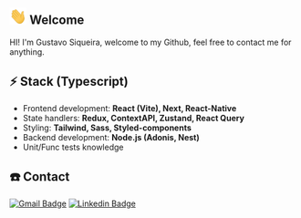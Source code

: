 <h2>  <img src="https://raw.githubusercontent.com/ABSphreak/ABSphreak/master/gifs/Hi.gif" width="30"> Welcome </h2>

HI! I'm Gustavo Siqueira, welcome to my Github, feel free to contact me for anything. 

## ⚡ Stack (Typescript)

- Frontend development: **React (Vite), Next, React-Native**
- State handlers: **Redux, ContextAPI, Zustand, React Query**
- Styling: **Tailwind, Sass, Styled-components**
- Backend development: **Node.js (Adonis, Nest)**
- Unit/Func tests knowledge

<!---
<br>

![GustavoFarias2' github stats](https://github-readme-stats.vercel.app/api?username=gustavofarias2&hide=[%22issues%22]&show_icons=true)

---
-->

## :phone: Contact

[![Gmail Badge](https://img.shields.io/badge/-gustavo.fariassiqueira@gmail.com-c14438?style=flat-square&logo=Gmail&logoColor=white&link=mailto:gustavo.fariassiqueira@gmail.com)](mailto:gustavo.fariassiqueira@gmail.com) [![Linkedin Badge](https://img.shields.io/badge/-Gustavo%20Farias-blue?style=flat-square&logo=Linkedin&logoColor=white&link=https://www.linkedin.com/in/gustavofariasdesiqueira/)](https://www.linkedin.com/in/gustavofariasdesiqueira/) 
